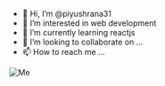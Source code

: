 - 👋 Hi, I’m @piyushrana31
- 👀 I’m interested in web development
- 🌱 I’m currently learning reactjs
- 💞️ I’m looking to collaborate on ...
- 📫 How to reach me ...

![Me](C:\Users\prajp\Downloads\demo.gif)

<!---
piyushrana31/piyushrana31 is a ✨ special ✨ repository because its `README.md` (this file) appears on your GitHub profile.
You can click the Preview link to take a look at your changes.
--->
